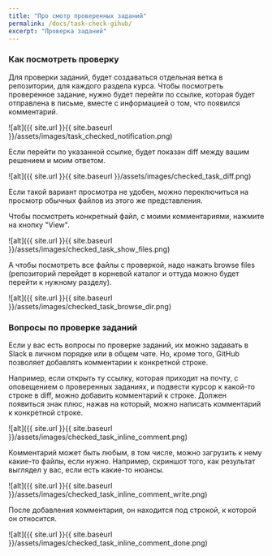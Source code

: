 ```yaml
---
title: "Про смотр проверенных заданий"
permalink: /docs/task-check-gihub/
excerpt: "Проверка заданий"
---
```


### Как посмотреть проверку

Для проверки заданий, будет создаваться отдельная ветка в репозитории, для каждого раздела курса.
Чтобы посмотреть проверенное задание, нужно будет перейти по ссылке, которая будет отправлена в письме, вместе с информацией о том, что появился комментарий.


![alt]({{ site.url }}{{ site.baseurl }}/assets/images/task_checked_notification.png)


Если перейти по указанной ссылке, будет показан diff между вашим решением и моим ответом.

![alt]({{ site.url }}{{ site.baseurl }}/assets/images/checked_task_diff.png)

Если такой вариант просмотра не удобен, можно переключиться на просмотр обычных файлов из этого же представления.

Чтобы посмотреть конкретный файл, с моими комментариями, нажмите на кнопку "View".

![alt]({{ site.url }}{{ site.baseurl }}/assets/images/checked_task_show_files.png)

А чтобы посмотреть все файлы с проверкой, надо нажать browse files (репозиторий перейдет в корневой каталог и оттуда можно будет перейти к нужному разделу).

![alt]({{ site.url }}{{ site.baseurl }}/assets/images/checked_task_browse_dir.png)


### Вопросы по проверке заданий

Если у вас есть вопросы по проверке заданий, их можно задавать в Slack в личном порядке или в общем чате.
Но, кроме того, GitHub позволяет добавлять комментарии к конкретной строке.

Например, если открыть ту ссылку, которая приходит на почту, с оповещением о проверенных заданиях, и подвести курсор к какой-то строке в diff, можно добавить комментарий к строке.
Должен появиться знак плюс, нажав на который, можно написать комментарий к конкретной строке.

![alt]({{ site.url }}{{ site.baseurl }}/assets/images/checked_task_inline_comment.png)

Комментарий может быть любым, в том числе, можно загрузить к нему какие-то файлы, если нужно.
Например, скриншот того, как результат выглядел у вас, если есть какие-то нюансы.

![alt]({{ site.url }}{{ site.baseurl }}/assets/images/checked_task_inline_comment_write.png)

После добавления комментария, он находится под строкой, к которой он относится.

![alt]({{ site.url }}{{ site.baseurl }}/assets/images/checked_task_inline_comment_done.png)

